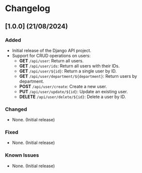# Changelog

## [1.0.0] (21/08/2024)

### Added
- Initial release of the Django API project.
- Support for CRUD operations on users:
  - **GET** `/api/user`: Return all users.
  - **GET** `/api/user/ids`: Return all users with their IDs.
  - **GET** `/api/user/${id}`: Return a single user by ID.
  - **GET** `/api/user/department/${department}`: Return users by department.
  - **POST** `/api/user/create`: Create a new user.
  - **PUT** `/api/user/update/${id}`: Update an existing user.
  - **DELETE** `/api/user/delete/${id}`: Delete a user by ID.

### Changed
- None. (Initial release)

### Fixed
- None. (Initial release)

### Known Issues
- None. (Initial release)
